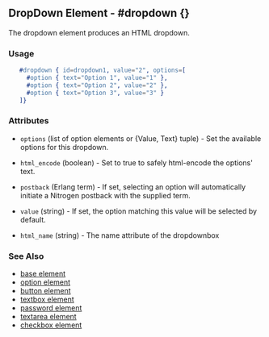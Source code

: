 

## DropDown Element - #dropdown {}

The dropdown element produces an HTML dropdown.

### Usage

```erlang
   #dropdown { id=dropdown1, value="2", options=[
     #option { text="Option 1", value="1" },
     #option { text="Option 2", value="2" },
     #option { text="Option 3", value="3" }
   ]}

```

### Attributes

   * `options` (list of option elements or {Value, Text} tuple) - Set the
		available options for this dropdown.

   * `html_encode` (boolean) - Set to true to safely html-encode the
		options' text.

   * `postback` (Erlang term) - If set, selecting an option will
		automatically initiate a Nitrogen postback with the supplied term.

   * `value` (string) - If set, the option matching this value will be
		selected by default.

   * `html_name` (string) - The name attribute of the dropdownbox

### See Also

 *  [base element](element_base)
 *  [option element](./option.md)
 *  [button element](./button.md)
 *  [textbox element](./textbox.md)
 *  [password element](./password.md)
 *  [textarea element](./textarea.md)
 *  [checkbox element](./checkbox.md)
